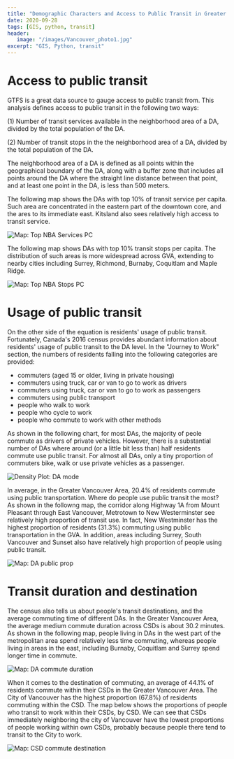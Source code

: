 ```yaml
---
title: "Demographic Characters and Access to Public Transit in Greater Vancouver: Key Variables"
date: 2020-09-28
tags: [GIS, python, transit]
header:
   image: "/images/Vancouver_photo1.jpg"
excerpt: "GIS, Python, transit"
---
```

# Access to public transit

GTFS is a great data source to gauge access to public transit from. This analysis defines access to public transit in the following two ways:

(1) Number of transit services available in the neighborhood area of a DA, divided by the total population of the DA.

(2) Number of transit stops in the the neighborhood area of a DA, divided by the total population of the DA.

The neighborhood area of a DA is defined as all points within the geographical boundary of the DA, along with a buffer zone that includes all points around the DA where the straight line distance between that point, and at least one point in the DA, is less than 500 meters.

The following map shows the DAs with top 10% of transit service per capita. Such area are concentrated in the eastern part of the downtown core, and the ares to its immediate east. Kitsland also sees relatively high access to transit service. 

<img src="{{ site.url }}{{ site.baseurl }}/images/Vancouver_transit2/plots/NBA_services_PC_10pc.png" alt="Map: Top NBA Services PC">

The following map shows DAs with top 10% transit stops per capita. The distribution of such areas is more widespread across GVA, extending to nearby cities including Surrey, Richmond, Burnaby, Coquitlam and Maple Ridge. 

<img src="{{ site.url }}{{ site.baseurl }}/images/Vancouver_transit2/plots/NBA_stops_PC_10pc.png" alt="Map: Top NBA Stops PC">

# Usage of public transit

On the other side of the equation is residents' usage of public transit. Fortunately, Canada's 2016 census provides abundant information about residents' usage of public transit to the DA level. In the "Journey to Work" section, the numbers of residents falling into the following categories are provided:
- commuters (aged 15 or older, living in private housing)
- commuters using truck, car or van to go to work as drivers
- commuters using truck, car or van to go to work as passengers
- commuters using public transport
- people who walk to work
- people who cycle to work
- people who commute to work with other methods

As shown in the following chart, for most DAs, the majority of peole commute as drivers of private vehicles. However, there is a substantial number of DAs where around (or a little bit less than) half residents commute use public transit. For almost all DAs, only a tiny proportion of commuters bike, walk or use private vehicles as a passenger.

<img src="{{ site.url }}{{ site.baseurl }}/images/Vancouver_transit2/plots/DA_mode.png" alt="Density Plot: DA mode">

In average, in the Greater Vancouver Area, 20.4% of residents commute using public transportation. Where do people use public transit the most? As shown in the followng map, the corridor along Highway 1A from Mount Pleasant through East Vancouver, Metrotown to New Westerminster see relatively high proportion of transit use. In fact, New Westminster has the highest proportion of residents (31.3%) commuting using public transportation in the GVA. In addition, areas including Surrey, South Vancouver and Sunset also have relatively high proportion of people using public transit. 

<img src="{{ site.url }}{{ site.baseurl }}/images/Vancouver_transit2/plots/DA_public_prop.png" alt="Map: DA public prop">

# Transit duration and destination

The census also tells us about people's transit destinations, and the average commuting time of different DAs. In the Greater Vancouver Area, the average medium commute duration across CSDs is about 30.2 minutes. As shown in the following map, people living in DAs in the west part of the metropolitan area spend relatively less time commuting, whereas people living in areas in the east, including Burnaby, Coquitlam and Surrey spend longer time in commute. 

<img src="{{ site.url }}{{ site.baseurl }}/images/Vancouver_transit2/plots/DA_commute_duration.png" alt="Map: DA commute duration">

When it comes to the destination of commuting, an average of 44.1% of residents commute within their CSDs in the Greater Vancouver Area. The City of Vancouver has the highest proportion (67.8%) of residents commuting within the CSD. The map below shows the proportions of people who transit to work within their CSDs, by CSD. We can see that CSDs immediately neighboring the city of Vancouver have the lowest proportions of people working within own CSDs, probably because people there tend to transit to the City to work. 

<img src="{{ site.url }}{{ site.baseurl }}/images/Vancouver_transit2/plots/commute_within_csd.png" alt="Map: CSD commute destination">

